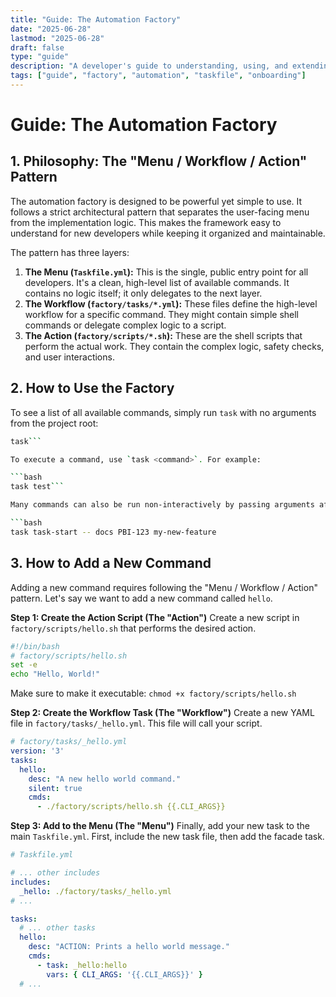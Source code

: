 ```yaml
---
title: "Guide: The Automation Factory"
date: "2025-06-28"
lastmod: "2025-06-28"
draft: false
type: "guide"
description: "A developer's guide to understanding, using, and extending the project's automation framework."
tags: ["guide", "factory", "automation", "taskfile", "onboarding"]
---
```

# Guide: The Automation Factory

## 1. Philosophy: The "Menu / Workflow / Action" Pattern

The automation factory is designed to be powerful yet simple to use. It follows a strict architectural pattern that separates the user-facing menu from the implementation logic. This makes the framework easy to understand for new developers while keeping it organized and maintainable.

The pattern has three layers:

1.  **The Menu (`Taskfile.yml`):** This is the single, public entry point for all developers. It's a clean, high-level list of available commands. It contains no logic itself; it only delegates to the next layer.
2.  **The Workflow (`factory/tasks/*.yml`):** These files define the high-level workflow for a specific command. They might contain simple shell commands or delegate complex logic to a script.
3.  **The Action (`factory/scripts/*.sh`):** These are the shell scripts that perform the actual work. They contain the complex logic, safety checks, and user interactions.

## 2. How to Use the Factory

To see a list of all available commands, simply run `task` with no arguments from the project root:

```bash
task```

To execute a command, use `task <command>`. For example:

```bash
task test```

Many commands can also be run non-interactively by passing arguments after a `--`. For example:

```bash
task task-start -- docs PBI-123 my-new-feature
```

## 3. How to Add a New Command

Adding a new command requires following the "Menu / Workflow / Action" pattern. Let's say we want to add a new command called `hello`.

**Step 1: Create the Action Script (The "Action")**
Create a new script in `factory/scripts/hello.sh` that performs the desired action.

```bash
#!/bin/bash
# factory/scripts/hello.sh
set -e
echo "Hello, World!"
```
Make sure to make it executable: `chmod +x factory/scripts/hello.sh`

**Step 2: Create the Workflow Task (The "Workflow")**
Create a new YAML file in `factory/tasks/_hello.yml`. This file will call your script.

```yaml
# factory/tasks/_hello.yml
version: '3'
tasks:
  hello:
    desc: "A new hello world command."
    silent: true
    cmds:
      - ./factory/scripts/hello.sh {{.CLI_ARGS}}
```

**Step 3: Add to the Menu (The "Menu")**
Finally, add your new task to the main `Taskfile.yml`. First, include the new task file, then add the facade task.

```yaml
# Taskfile.yml

# ... other includes
includes:
  _hello: ./factory/tasks/_hello.yml
# ...

tasks:
  # ... other tasks
  hello:
    desc: "ACTION: Prints a hello world message."
    cmds:
      - task: _hello:hello
        vars: { CLI_ARGS: '{{.CLI_ARGS}}' }
  # ...
